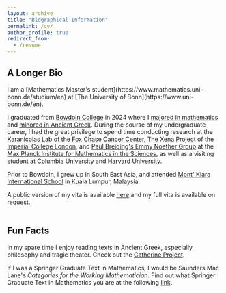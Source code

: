 ```yaml
---
layout: archive
title: "Biographical Information"
permalink: /cv/
author_profile: true
redirect_from:
  - /resume
---
```

<h2> A Longer Bio </h2>
I am a [Mathematics Master's student](https://www.mathematics.uni-bonn.de/studium/en) at [The University of Bonn](https://www.uni-bonn.de/en). <br/>

I graduated from [Bowdoin College](https://www.bowdoin.edu/) in 2024 where I [majored in mathematics](https://www.bowdoin.edu/math/) and [minored in Ancient Greek](https://www.bowdoin.edu/classics/). During the course of my undergraduate career, I had the great privilege to spend time conducting research at the [Karanicolas Lab](https://www.karanicolaslab.org/) of the [Fox Chase Cancer Center](https://www.foxchase.org/), [The Xena Project](https://xenaproject.wordpress.com/) of the [Imperial College London](https://www.imperial.ac.uk/), and [Paul Breiding's Emmy Noether Group](https://pbrdng.github.io) at the [Max Planck Institute for Mathematics in the Sciences](https://www.mis.mpg.de/), as well as a visiting student at [Columbia University](https://www.columbia.edu/) and [Harvard University](https://www.harvard.edu). <br/>

Prior to Bowdoin, I grew up in South East Asia, and attended [Mont' Kiara International School](https://www.mkis.edu.my) in Kuala Lumpur, Malaysia. 

A public version of my vita is available [here](https://wgabrielong.github.io/files/Wern_Juin_Gabriel_Ong___CV__Public_.pdf) and my full vita is available on request. <br/><br/>

<h2> Fun Facts </h2>

In my spare time I enjoy reading texts in Ancient Greek, especially philosophy and tragic theater. Check out the [Catherine Project](https://catherineproject.org/).<br/>

If I was a Springer Graduate Text in Mathematics, I would be Saunders Mac Lane's <i>Categories for the Working Mathematician</i>. Find out what Springer Graduate Text in Mathematics you are at the following [link](https://math.jhu.edu/~savitt/GTM.html).

 
